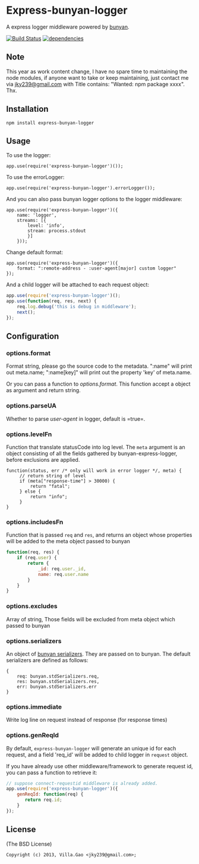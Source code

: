# Express-bunyan-logger

A express logger middleware powered by [bunyan](https://github.com/trentm/node-bunyan).

[![Build Status](https://travis-ci.org/villadora/express-bunyan-logger.svg?branch=master)](https://travis-ci.org/villadora/express-bunyan-logger) [![dependencies](https://david-dm.org/villadora/express-bunyan-logger.svg)](https://david-dm.org/villadora/express-bunyan-logger)


## Note

This year as work content change, I have no spare time to maintaining the node modules, if anyone want to take or keep maintaining, just contact me via jky239@gmail.com with Title contains: "Wanted: npm package xxxx". Thx.

## Installation

    npm install express-bunyan-logger
   
## Usage

To use the logger: 

    app.use(require('express-bunyan-logger')());

To use the errorLogger:

    app.use(require('express-bunyan-logger').errorLogger());

And you can also pass bunyan logger options to the logger middleware:

    app.use(require('express-bunyan-logger')({
        name: 'logger', 
        streams: [{
            level: 'info',
            stream: process.stdout
            }]
        }));

Change default format:

    app.use(require('express-bunyan-logger')({
        format: ":remote-address - :user-agent[major] custom logger"
    });

And a child logger will be attached to each request object:

```javascript
app.use(require('express-bunyan-logger')();
app.use(function(req, res, next) {
    req.log.debug('this is debug in middleware');
    next();
});
```

## Configuration

### options.format

Format string, please go the source code to the metadata. ":name" will print out meta.name; ":name[key]" will print out the property 'key' of meta.name.

Or you can pass a function to _options.format_. This function accept a object as argument and return string.

### options.parseUA

Whether to parse _user-agent_ in logger, default is =true=.

### options.levelFn

Function that translate statusCode into log level. The `meta` argument is an object consisting of all the fields gathered by bunyan-express-logger, before exclusions are applied. 

```
function(status, err /* only will work in error logger */, meta) {
     // return string of level
     if (meta["response-time"] > 30000) {
         return "fatal";
     } else {
         return "info";
     }
}
```

### options.includesFn

Function that is passed `req` and `res`, and returns an object whose properties will be added to the meta object passed to bunyan

```javascript
function(req, res) {
    if (req.user) {
        return {
            _id: req.user._id,
            name: req.user.name
        }
    }
}
```

### options.excludes

Array of string, Those fields will be excluded from meta object which passed to bunyan

### options.serializers

An object of [bunyan serializers](https://github.com/trentm/node-bunyan#serializers). They are passed on to bunyan.
The default serializers are defined as follows:
```
{
    req: bunyan.stdSerializers.req,
    res: bunyan.stdSerializers.res,
    err: bunyan.stdSerializers.err
}
```

### options.immediate

Write log line on request instead of response (for response times)

### options.genReqId

By default, `express-bunyan-logger` will generate an unique id for each request, and a field 'req_id' will be added to child logger in `request` object.

If you have already use other middleware/framework to generate request id, you can pass a function to retrieve it:

```javascript
// suppose connect-requestid middleware is already added.
app.use(require('express-bunyan-logger')({
    genReqId: function(req) {
       return req.id;
    }
});
```


## License

(The BSD License)

    Copyright (c) 2013, Villa.Gao <jky239@gmail.com>;
